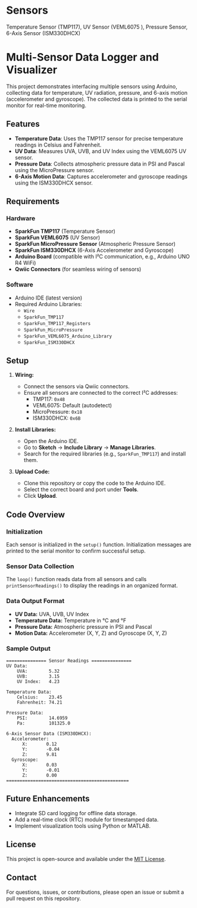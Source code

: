 # Sensors
Temperature Sensor (TMP117), UV Sensor (VEML6075 ), Pressure Sensor, 6-Axis Sensor (ISM330DHCX)

# Multi-Sensor Data Logger and Visualizer

This project demonstrates interfacing multiple sensors using Arduino, collecting data for temperature, UV radiation, pressure, and 6-axis motion (accelerometer and gyroscope). The collected data is printed to the serial monitor for real-time monitoring.

## Features

- **Temperature Data**: Uses the TMP117 sensor for precise temperature readings in Celsius and Fahrenheit.
- **UV Data**: Measures UVA, UVB, and UV Index using the VEML6075 UV sensor.
- **Pressure Data**: Collects atmospheric pressure data in PSI and Pascal using the MicroPressure sensor.
- **6-Axis Motion Data**: Captures accelerometer and gyroscope readings using the ISM330DHCX sensor.

## Requirements

### Hardware
- **SparkFun TMP117** (Temperature Sensor)
- **SparkFun VEML6075** (UV Sensor)
- **SparkFun MicroPressure Sensor** (Atmospheric Pressure Sensor)
- **SparkFun ISM330DHCX** (6-Axis Accelerometer and Gyroscope)
- **Arduino Board** (compatible with I²C communication, e.g., Arduino UNO R4 WiFi)
- **Qwiic Connectors** (for seamless wiring of sensors)

### Software
- Arduino IDE (latest version)
- Required Arduino Libraries:
  - `Wire`
  - `SparkFun_TMP117`
  - `SparkFun_TMP117_Registers`
  - `SparkFun_MicroPressure`
  - `SparkFun_VEML6075_Arduino_Library`
  - `SparkFun_ISM330DHCX`

## Setup

1. **Wiring:**
   - Connect the sensors via Qwiic connectors.
   - Ensure all sensors are connected to the correct I²C addresses:
     - TMP117: `0x48`
     - VEML6075: Default (autodetect)
     - MicroPressure: `0x18`
     - ISM330DHCX: `0x6B`

2. **Install Libraries:**
   - Open the Arduino IDE.
   - Go to **Sketch** -> **Include Library** -> **Manage Libraries**.
   - Search for the required libraries (e.g., `SparkFun_TMP117`) and install them.

3. **Upload Code:**
   - Clone this repository or copy the code to the Arduino IDE.
   - Select the correct board and port under **Tools**.
   - Click **Upload**.

## Code Overview

### Initialization
Each sensor is initialized in the `setup()` function. Initialization messages are printed to the serial monitor to confirm successful setup.

### Sensor Data Collection
The `loop()` function reads data from all sensors and calls `printSensorReadings()` to display the readings in an organized format.

### Data Output Format
- **UV Data:** UVA, UVB, UV Index
- **Temperature Data:** Temperature in °C and °F
- **Pressure Data:** Atmospheric pressure in PSI and Pascal
- **Motion Data:** Accelerometer (X, Y, Z) and Gyroscope (X, Y, Z)

### Sample Output
```
=============== Sensor Readings ===============
UV Data:
    UVA:        5.32
    UVB:        3.15
    UV Index:   4.23

Temperature Data:
    Celsius:    23.45
    Fahrenheit: 74.21

Pressure Data:
    PSI:        14.6959
    Pa:         101325.0

6-Axis Sensor Data (ISM330DHCX):
  Accelerometer:
      X:       0.12
      Y:       -0.04
      Z:       9.81
  Gyroscope:
      X:       0.03
      Y:       -0.01
      Z:       0.00
==============================================
```

## Future Enhancements
- Integrate SD card logging for offline data storage.
- Add a real-time clock (RTC) module for timestamped data.
- Implement visualization tools using Python or MATLAB.

## License
This project is open-source and available under the [MIT License](LICENSE).

## Contact
For questions, issues, or contributions, please open an issue or submit a pull request on this repository.
